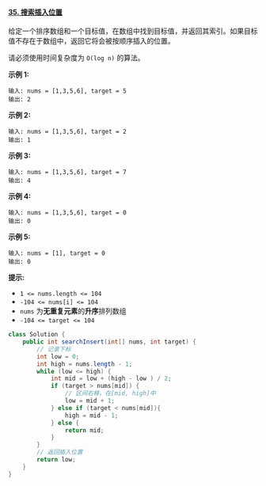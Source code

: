 #### [35. 搜索插入位置](https://leetcode-cn.com/problems/search-insert-position/)



给定一个排序数组和一个目标值，在数组中找到目标值，并返回其索引。如果目标值不存在于数组中，返回它将会被按顺序插入的位置。

请必须使用时间复杂度为 `O(log n)` 的算法。

 

**示例 1:**

```
输入: nums = [1,3,5,6], target = 5
输出: 2
```

**示例 2:**

```
输入: nums = [1,3,5,6], target = 2
输出: 1
```

**示例 3:**

```
输入: nums = [1,3,5,6], target = 7
输出: 4
```

**示例 4:**

```
输入: nums = [1,3,5,6], target = 0
输出: 0
```

**示例 5:**

```
输入: nums = [1], target = 0
输出: 0
```

 

**提示:**

- `1 <= nums.length <= 104`
- `-104 <= nums[i] <= 104`
- `nums` 为**无重复元素**的**升序**排列数组
- `-104 <= target <= 104`



```java
class Solution {
    public int searchInsert(int[] nums, int target) {
        // 记录下标
        int low = 0;
        int high = nums.length - 1;
        while (low <= high) {
            int mid = low + (high - low ) / 2;
            if (target > nums[mid]) {
                // 区间右移，在[mid, high]中
                low = mid + 1;
            } else if (target < nums[mid]){
                high = mid - 1;
            } else {
                return mid;
            }
        }
        // 返回插入位置
        return low;
    }
}
```

